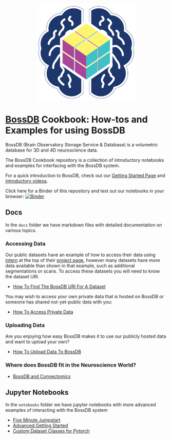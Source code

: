 <div align="center">
  <img src="logo.png" height = '300px'>
</div>

# [BossDB](https://bossdb.org/) Cookbook: How-tos and Examples for using BossDB

BossDB (Brain Observatory Storage Service & Database) is a volumetric database for 3D and 4D neuroscience data.

The BossDB Cookbook repository is a collection of introductory notebooks and examples for interfacing with the BossDB system. 

For a quick introduction to BossDB, check out our [Getting Started Page](https://bossdb.org/get-started) and [introductory videos](https://www.youtube.com/channel/UCOKBtUhLgr-AtfGUxA-K6lg/featured).

Click here for a Binder of this repository and test out our notebooks in your browser: [![Binder](https://mybinder.org/badge_logo.svg)](https://mybinder.org/v2/gh/aplbrain/bossdb_cookbook/HEAD?filepath=notebooks%2F)

## Docs
In the `docs` folder we have markdown files with detailed documentation on various topics.

### Accessing Data

Our public datasets have an example of how to access their data using [intern](https://github.com/jhuapl-boss/intern) at the top of their [project page](https://bossdb.org/projects), however many datasets have more data available than shown in that example, such as additional segmentations or scans. To access these datasets you will need to know the dataset URI. 

- [How To Find The BossDB URI For A Dataset](https://github.com/aplbrain/bossdb_cookbook/blob/main/docs/How-To-Find-The-BossDB-URI-For-A-Dataset.md)

You may wish to access your own private data that is hosted on BossDB or someone has shared not-yet-public data with you:
- [How To Access Private Data](https://github.com/aplbrain/bossdb_cookbook/blob/main/docs/BossDB-Set-Up-For-Private-Datasets.md)

### Uploading Data

Are you enjoying how easy BossDB makes it to use our publicly hosted data and want to upload your own? 
- [How To Upload Data To BossDB](https://github.com/aplbrain/bossdb_cookbook/blob/main/docs/How-To-Upload-Data-To-BossDB.md)

### Where does BossDB fit in the Neuroscience World?

- [BossDB and Connectomics](https://github.com/aplbrain/bossdb_cookbook/blob/main/docs/BossDB-And-Connectomics.md)

## Jupyter Notebooks
In the `notebooks` folder we have jupyter notebooks with more advanced examples of interacting with the BossDB system

- [Five Minute Jumpstart](https://github.com/aplbrain/bossdb_cookbook/blob/main/notebooks/Five-Minute-Jumpstart.ipynb)
- [Advanced Getting Started](https://github.com/aplbrain/bossdb_cookbook/blob/main/notebooks/Get-Started-Downloading-Data-with-Intern.ipynb)
- [Custom Dataset Classes for Pytorch](https://github.com/aplbrain/bossdb_cookbook/blob/main/notebooks/BossDB-Dataset-Classes-for-Pytorch-DataLoaders.ipynb)
